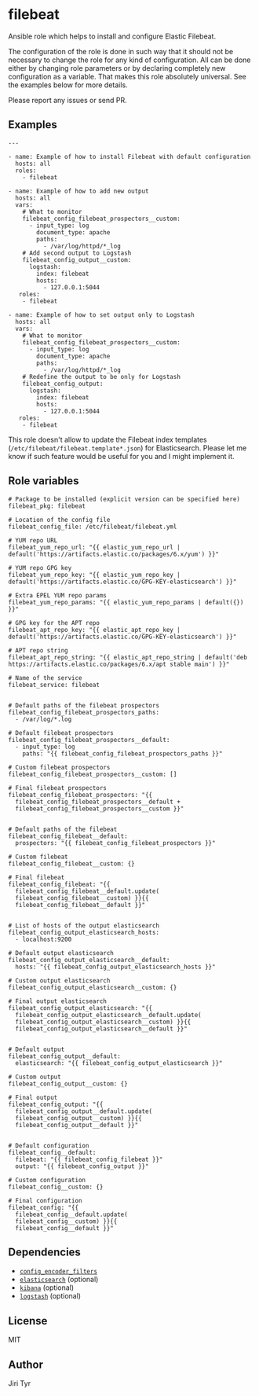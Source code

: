 filebeat
========

Ansible role which helps to install and configure Elastic Filebeat.

The configuration of the role is done in such way that it should not be
necessary to change the role for any kind of configuration. All can be
done either by changing role parameters or by declaring completely new
configuration as a variable. That makes this role absolutely
universal. See the examples below for more details.

Please report any issues or send PR.


Examples
--------

```
---

- name: Example of how to install Filebeat with default configuration
  hosts: all
  roles:
    - filebeat

- name: Example of how to add new output
  hosts: all
  vars:
    # What to monitor
    filebeat_config_filebeat_prospectors__custom:
      - input_type: log
        document_type: apache
        paths:
          - /var/log/httpd/*_log
    # Add second output to Logstash
    filebeat_config_output__custom:
      logstash:
        index: filebeat
        hosts:
          - 127.0.0.1:5044
   roles:
    - filebeat

- name: Example of how to set output only to Logstash
  hosts: all
  vars:
    # What to monitor
    filebeat_config_filebeat_prospectors__custom:
      - input_type: log
        document_type: apache
        paths:
          - /var/log/httpd/*_log
    # Redefine the output to be only for Logstash
    filebeat_config_output:
      logstash:
        index: filebeat
        hosts:
          - 127.0.0.1:5044
   roles:
    - filebeat
```

This role doesn't allow to update the Filebeat index templates
(`/etc/filebeat/filebeat.template*.json`) for Elasticsearch. Please let me
know if such feature would be useful for you and I might implement it.


Role variables
--------------

```
# Package to be installed (explicit version can be specified here)
filebeat_pkg: filebeat

# Location of the config file
filebeat_config_file: /etc/filebeat/filebeat.yml

# YUM repo URL
filebeat_yum_repo_url: "{{ elastic_yum_repo_url | default('https://artifacts.elastic.co/packages/6.x/yum') }}"

# YUM repo GPG key
filebeat_yum_repo_key: "{{ elastic_yum_repo_key | default('https://artifacts.elastic.co/GPG-KEY-elasticsearch') }}"

# Extra EPEL YUM repo params
filebeat_yum_repo_params: "{{ elastic_yum_repo_params | default({}) }}"

# GPG key for the APT repo
filebeat_apt_repo_key: "{{ elastic_apt_repo_key | default('https://artifacts.elastic.co/GPG-KEY-elasticsearch') }}"

# APT repo string
filebeat_apt_repo_string: "{{ elastic_apt_repo_string | default('deb https://artifacts.elastic.co/packages/6.x/apt stable main') }}"

# Name of the service
filebeat_service: filebeat


# Default paths of the filebeat prospectors
filebeat_config_filebeat_prospectors_paths:
  - /var/log/*.log

# Default filebeat prospectors
filebeat_config_filebeat_prospectors__default:
  - input_type: log
    paths: "{{ filebeat_config_filebeat_prospectors_paths }}"

# Custom filebeat prospectors
filebeat_config_filebeat_prospectors__custom: []

# Final filebeat prospectors
filebeat_config_filebeat_prospectors: "{{
  filebeat_config_filebeat_prospectors__default +
  filebeat_config_filebeat_prospectors__custom }}"


# Default paths of the filebeat
filebeat_config_filebeat__default:
  prospectors: "{{ filebeat_config_filebeat_prospectors }}"

# Custom filebeat
filebeat_config_filebeat__custom: {}

# Final filebeat
filebeat_config_filebeat: "{{
  filebeat_config_filebeat__default.update(
  filebeat_config_filebeat__custom) }}{{
  filebeat_config_filebeat__default }}"


# List of hosts of the output elasticsearch
filebeat_config_output_elasticsearch_hosts:
  - localhost:9200

# Default output elasticsearch
filebeat_config_output_elasticsearch__default:
  hosts: "{{ filebeat_config_output_elasticsearch_hosts }}"

# Custom output elasticsearch
filebeat_config_output_elasticsearch__custom: {}

# Final output elasticsearch
filebeat_config_output_elasticsearch: "{{
  filebeat_config_output_elasticsearch__default.update(
  filebeat_config_output_elasticsearch__custom) }}{{
  filebeat_config_output_elasticsearch__default }}"


# Default output
filebeat_config_output__default:
  elasticsearch: "{{ filebeat_config_output_elasticsearch }}"

# Custom output
filebeat_config_output__custom: {}

# Final output
filebeat_config_output: "{{
  filebeat_config_output__default.update(
  filebeat_config_output__custom) }}{{
  filebeat_config_output__default }}"


# Default configuration
filebeat_config__default:
  filebeat: "{{ filebeat_config_filebeat }}"
  output: "{{ filebeat_config_output }}"

# Custom configuration
filebeat_config__custom: {}

# Final configuration
filebeat_config: "{{
  filebeat_config__default.update(
  filebeat_config__custom) }}{{
  filebeat_config__default }}"
```


Dependencies
------------

- [`config_encoder_filters`](https://github.com/jtyr/ansible-config_encoder_filters)
- [`elasticsearch`](https://github.com/jtyr/ansible-elasticsearch) (optional)
- [`kibana`](https://github.com/jtyr/ansible-kibana) (optional)
- [`logstash`](https://github.com/jtyr/ansible-logstash) (optional)


License
-------

MIT


Author
------

Jiri Tyr
